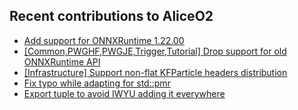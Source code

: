 ## Recent contributions to AliceO2
- [Add support for ONNXRuntime 1.22.00](https://github.com/AliceO2Group/AliceO2/pull/14419)
- [[Common,PWGHF,PWGJE,Trigger,Tutorial] Drop support for old ONNXRuntime API](https://github.com/AliceO2Group/O2Physics/pull/11654)
- [[Infrastructure] Support non-flat KFParticle headers distribution](https://github.com/AliceO2Group/O2Physics/pull/11633)
- [Fix typo while adapting for std::pmr](https://github.com/AliceO2Group/AliceO2/pull/14408)
- [Export tuple to avoid IWYU adding it everywhere](https://github.com/AliceO2Group/AliceO2/pull/14403)
